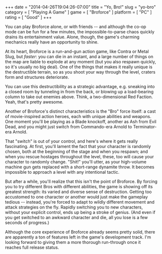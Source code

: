 +++
date = "2014-04-26T19:04:26-07:00"
title = "Yo, Bro!"
slug = "yo-bro"
category = [ "Playing A Game" ]
game = [ "Broforce" ]
platform = [ "PC" ]
rating = [ "Good" ]
+++

You can play Broforce alone, or with friends -- and although the co-op mode can be fun for a few minutes, the impossible-to-parse chaos quickly drains its entertainment value.  Alone, though, the game's charming mechanics really have an opportunity to shine.

At its heart, Broforce is a run-and-gun action game, like Contra or Metal Slug, but <i>faster</i>: you can die in an instant, and a large number of things on the map are liable to explode at any moment (but you also respawn quickly, so it's usually no big deal).  One of the things that makes it really unique is the destructible terrain, so as you shoot your way through the level, craters form and structures deteriorate.

You can use this destructibility as a strategic advantage, e.g. sneaking into a closed room by tunneling in from the back, or blowing up a load-bearing column to take out enemies above.  Think, a two-dimensional Red Faction.  Yeah, that's pretty awesome.

Another of Broforce's distinct characteristics is the "Bro" force itself: a cast of movie-inspired action heroes, each with unique abilities and weapons.  One moment you'll be playing as a Blade knockoff, another as Ash from Evil Dead, and you might just switch from Commando-era Arnold to Terminator-era Arnold.

That "switch" is out of your control, and here's where it gets really fascinating.  At first, you'll lament the fact that your character is randomly chosen, both at the beginning of the stage and when you respawn; and when you rescue hostages throughout the level, these, too will cause your character to randomly change.  "Shit!" you'll utter, as your high-volume machine gun gets replaced with a short-range dynamite throw.  It becomes impossible to approach a level with any intentional tactic.

But after a while, you'll realize that this isn't the point of Broforce.  By forcing you to try different Bros with different abilities, the game is showing off its greatest strength: its varied and diverse sense of destruction.  Getting too accustomed to one character or another would just make the gameplay tedious -- instead, you're forced to adapt to wildly different movement and attack strategies on the fly.  Rapidly switching you to new characters, without your explicit control, ends up being a stroke of genius.  (And even if you get switched to an awkward character and die, all you lose is a few seconds of progress.)

Although the core experience of Broforce already seems pretty solid, there are apparently a ton of features left in the game's development track.  I'm looking forward to giving them a more thorough run-through once it reaches full release status.